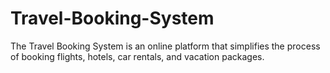 # Travel-Booking-System
The Travel Booking System is an online platform that simplifies the process of booking flights, hotels, car rentals, and vacation packages. 
